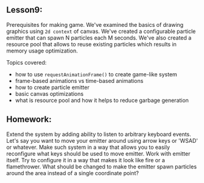 Lesson9:
--------
Prerequisites for making game. We've examined the basics of drawing graphics
using `2d context` of canvas. We've created a configurable particle emitter that can
spawn N particles each M seconds. We've also created a resource pool that allows to reuse
existing particles which results in memory usage optimization.

Topics covered:

- how to use `requestAnimationFrame()` to create game-like system
- frame-based animations vs time-based animations
- how to create particle emitter
- basic canvas optimizations
- what is resource pool and how it helps to reduce garbage generation

Homework:
---------
Extend the system by adding ability to listen to arbitrary keyboard events. Let's say
you want to move your emitter around using arrow keys or 'WSAD' or whatever.
Make such system in a way that allows you to easily reconfigure what keys should be used to move emitter.
Work with emitter itself. Try to configure it in a way that makes it look like fire or a flamethrower.
What should be changed to make the emitter spawn particles around the area instead of a single coordinate point?
